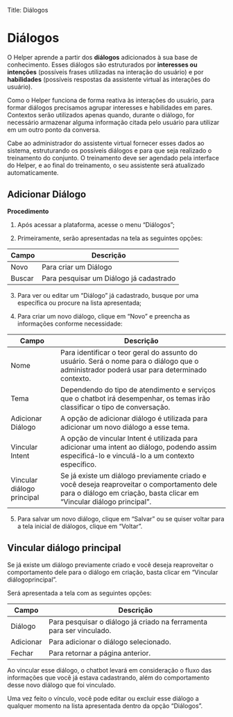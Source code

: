 Title: Diálogos

# Diálogos

O Helper aprende a partir dos **diálogos** adicionados à sua base de
conhecimento. Esses diálogos são estruturados por **interesses ou intenções**
(possíveis frases utilizadas na interação do usuário) e por **habilidades**
(possíveis respostas da assistente virtual às interações do usuário).

Como o Helper funciona de forma reativa às interações do usuário, para formar
diálogos precisamos agrupar interesses e habilidades em pares. Contextos serão
utilizados apenas quando, durante o diálogo, for necessário armazenar alguma
informação citada pelo usuário para utilizar em um outro ponto da conversa. 

Cabe ao administrador do assistente virtual fornecer esses dados ao sistema,
estruturando os possíveis diálogos e para que seja realizado o treinamento do
conjunto. O treinamento deve ser agendado pela interface do Helper, e ao final
do treinamento, o seu assistente será atualizado automaticamente. 

## Adicionar Diálogo

**Procedimento**

1.  Após acessar a plataforma, acesse o menu “Diálogos”;

2.  Primeiramente, serão apresentadas na tela as seguintes opções:

|Campo|Descrição|
|-|-|
|Novo|Para criar um Diálogo|
|Buscar|Para pesquisar um Diálogo já cadastrado|

3.  Para ver ou editar um “Diálogo” já cadastrado, busque por uma específica ou procure na lista apresentada;

4.  Para criar um novo diálogo, clique em “Novo” e preencha as informações conforme necessidade:

|Campo|Descrição|
|--------------------------------|-------------------------------|
| Nome| Para identificar o teor geral do assunto do usuário. Será o nome para o diálogo que o administrador poderá usar para determinado contexto.                          |
| Tema| Dependendo do tipo de atendimento e serviços que o chatbot irá desempenhar, os temas irão classificar o tipo de conversação.                                        |
| Adicionar Diálogo| A opção de adicionar diálogo é utilizada para adicionar um novo diálogo a esse tema.|
| Vincular Intent| A opção de vincular Intent é utilizada para adicionar uma intent ao diálogo, podendo assim especificá-lo e vinculá-lo a um contexto específico.|
| Vincular diálogo principal | Se já existe um diálogo previamente criado e você deseja reaproveitar o comportamento dele para o diálogo em criação, basta clicar em “Vincular diálogo principal”. |

5.  Para salvar um novo diálogo, clique em “Salvar” ou se quiser voltar para a
    tela inicial de diálogos, clique em “Voltar”.

## Vincular diálogo principal

Se já existe um diálogo previamente criado e você deseja reaproveitar o comportamento dele para o diálogo em criação, basta clicar em “Vincular diálogoprincipal”.

Será apresentada a tela com as seguintes opções:

|Campo|Descrição|
|-|-|
| Diálogo | Para pesquisar o diálogo já criado na ferramenta para ser vinculado. |
| Adicionar | Para adicionar o diálogo selecionado.|
| Fechar| Para retornar a página anterior.|

Ao vincular esse diálogo, o chatbot levará em consideração o fluxo das informações que você já estava cadastrando, além do comportamento desse novo diálogo que foi vinculado.

Uma vez feito o vínculo, você pode editar ou excluir esse diálogo a qualquer momento na lista apresentada dentro da opção “Diálogos”.
